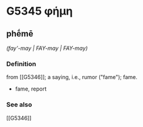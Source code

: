 # G5345 φήμη

## phḗmē

_(fay'-may | FAY-may | FAY-may)_

### Definition

from [[G5346]]; a saying, i.e., rumor ("fame"); fame.

- fame, report

### See also

[[G5346]]

